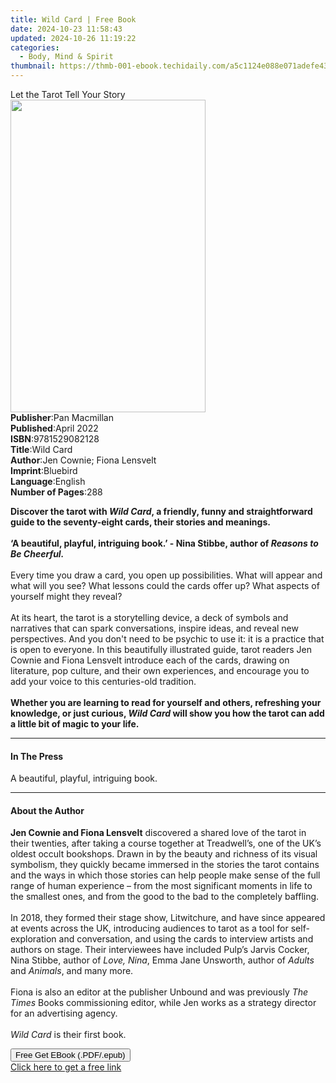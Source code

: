 ```yaml
---
title: Wild Card | Free Book
date: 2024-10-23 11:58:43
updated: 2024-10-26 11:19:22
categories:
  - Body, Mind & Spirit
thumbnail: https://thmb-001-ebook.techidaily.com/a5c1124e088e071adefe43c023866ad38fbaf14a36346cb610d7acd01d08321f.jpg
---
```

<main id="book-container">
  <div class="flex flex-col">
    <div class="book-brief flex-1 py-6 px-4 sm:p-6 md:py-10 md:px-8">
      <!-- brief-->
      <div class="book-brief-main">Let the Tarot Tell Your Story</div>
    </div>
    <div
      class="book-meta-info flex-1 grid gap-4 col-start-1 col-end-3 row-start-1 sm:mb-6 sm:grid-cols-4 lg:gap-6 lg:col-start-2 lg:row-end-6 lg:row-span-6 lg:mb-0"
    >
      <div
        class="book-meta-info-left place-content-center mt-4 p-4 text-sm leading-6 col-start-2 col-span-2 dark:text-slate-400"
      >
        <img
          class="w-full h-500 object-cover rounded-lg sm:h-255 sm:col-span-2 lg:col-span-full"
          src="https://img-001-ebook.techidaily.com/a191bfbc53d546e088f171c5a3f83cea619ec0dd6bb110d132e03488b3c7cb53.jpg"
          alt=""
          width="312"
          height="500"
        />
      </div>
      <div
        class="book-meta-info-right mt-2 col-start-1 row-start-2 col-span-3 self-center"
      >
        <!-- meta data  -->
        <div class="flex flex-col px-4 md:px-8">
          <div class="flex-1">
            <strong>Publisher</strong>:<span class="px-2">Pan Macmillan</span>
          </div>
          <div class="flex-1">
            <strong>Published</strong>:<span class="px-2">April 2022</span>
          </div>
          <div class="flex-1">
            <strong>ISBN</strong>:<span class="px-2">9781529082128</span>
          </div>
          <div class="flex-1">
            <strong>Title</strong>:<span class="px-2">Wild Card</span>
          </div>
          <div class="flex-1">
            <strong>Author</strong>:<span class="px-2"
              >Jen Cownie; Fiona Lensvelt</span
            >
          </div>
          <div class="flex-1">
            <strong>Imprint</strong>:<span class="px-2">Bluebird</span>
          </div>
          <div class="flex-1">
            <strong>Language</strong>:<span class="px-2">English</span>
          </div>
          <div class="flex-1">
            <strong>Number of Pages</strong>:<span class="px-2">288</span>
          </div>
        </div>
      </div>
    </div>
    <div class="book-description flex-1 py-6 px-4 sm:p-6 md:py-10 md:px-8">
      <div class="book-description-main">
        <div accordion-content="" id="description">
          <p>
            <b
              >Discover the tarot with <i>Wild Card</i>, a friendly, funny and
              straightforward guide to the seventy-eight cards, their stories
              and meanings.</b
            ><br /><br /><b
              >‘A beautiful, playful, intriguing book.’ - Nina Stibbe, author of
              <i>Reasons to Be Cheerful.</i></b
            ><br /><br />Every time you draw a card, you open up possibilities.
            What will appear and what will you see? What lessons could the cards
            offer up? What aspects of yourself might they reveal?<br /><br />At
            its heart, the tarot is a storytelling device, a deck of symbols and
            narratives that can spark conversations, inspire ideas, and reveal
            new perspectives. And you don't need to be psychic to use it: it is
            a practice that is open to everyone. In this beautifully illustrated
            guide, tarot readers Jen Cownie and Fiona Lensvelt introduce each of
            the cards, drawing on literature, pop culture, and their own
            experiences, and encourage you to add your voice to this
            centuries-old tradition.<br /><br /><b
              >Whether you are learning to read for yourself and others,
              refreshing your knowledge, or just curious, <i>Wild Card</i> will
              show you how the tarot can add a little bit of magic to your
              life.</b
            >
          </p>
        </div>
        <div class="accordion-fader"></div>
      </div>
    </div>
    <div class="book-excerpts flex-1 py-6 px-4 sm:p-6 md:py-10 md:px-8">
      <!-- excerpts-->
      <div class="book-excerpts-main">
        <hr />
        <h4 class="placeholder placeholder-heading">
          <span>In The Press</span>
        </h4>
        <p>A beautiful, playful, intriguing book.</p>
      </div>
    </div>
    <div class="book-about-author flex-1 py-6 px-4 sm:p-6 md:py-10 md:px-8">
      <!-- about author-->
      <div class="book-main-author-main">
        <hr />
        <h4 class="placeholder placeholder-heading">
          <span>About the Author</span>
        </h4>
        <p></p>
        <p>
          <b>Jen Cownie and Fiona Lensvelt</b> discovered a shared love of the
          tarot in their twenties, after taking a course together at
          Treadwell’s, one of the UK’s oldest occult bookshops. Drawn in by the
          beauty and richness of its visual symbolism, they quickly became
          immersed in the stories the tarot contains and the ways in which those
          stories can help people make sense of the full range of human
          experience – from the most significant moments in life to the smallest
          ones, and from the good to the bad to the completely baffling.<br /><br />In
          2018, they formed their stage show, Litwitchure, and have since
          appeared at events across the UK, introducing audiences to tarot as a
          tool for self-exploration and conversation, and using the cards to
          interview artists and authors on stage. Their interviewees have
          included Pulp’s Jarvis Cocker, Nina Stibbe, author of
          <i>Love, Nina</i>, Emma Jane Unsworth, author of <i>Adults</i> and<i>
            Animals</i
          >, and many more.<br /><br />Fiona is also an editor at the publisher
          Unbound and was previously <i>The Times</i> Books commissioning
          editor, while Jen works as a strategy director for an advertising
          agency.<br /><br /><i>Wild Card </i>is their first book.
        </p>
        <p></p>
      </div>
    </div>
    <div class="book-free-get flex-1 py-6 px-4 sm:p-6 md:py-10 md:px-8">
      <button
        id="btn-free-get"
        class="bg-blue-500 hover:bg-blue-700 text-white font-bold py-2 px-4 rounded"
      >
        Free Get EBook (.PDF/.epub)
      </button>
      <div id="countdown-display" class="px-2 text-lg mt-2"></div>
      <a
        id="free-link"
        class="hidden bg-blue-500 hover:bg-blue-700 text-white font-bold py-2 px-4 rounded"
        href="https://www.ebooks.com/en-us/book/210528516/wild-card/jen-cownie/"
        target="_blank"
        >Click here to get a free link</a
      >
    </div>
    <script>
      let countdownTime = 0;
      let countdownInterval = null;
      document
        .getElementById('btn-free-get')
        .addEventListener('click', startCountdown);
      function startCountdown() {
        countdownTime = new Date().getTime() + 60000 * 3;
        countdownInterval = setInterval(updateCountdown, 1000);
        document.getElementById('btn-free-get').disabled = true;
        document
          .getElementById('btn-free-get')
          .classList.add('bg-gray-500', 'cursor-not-allowed');
      }
      function updateCountdown() {
        let currentTime = new Date().getTime();
        let timeLeft = countdownTime - currentTime;
        let secondsLeft = Math.floor(timeLeft / 1000);
        document.getElementById('countdown-display').innerHTML =
          `Remaining time: ${secondsLeft} seconds.`;
        if (secondsLeft <= 0) {
          clearInterval(countdownInterval);
          document.getElementById('btn-free-get').classList.add('hidden');
          document.getElementById('free-link').classList.remove('hidden');
          document.getElementById('countdown-display').innerHTML = '';
        }
      }
    </script>
  </div>
</main>
